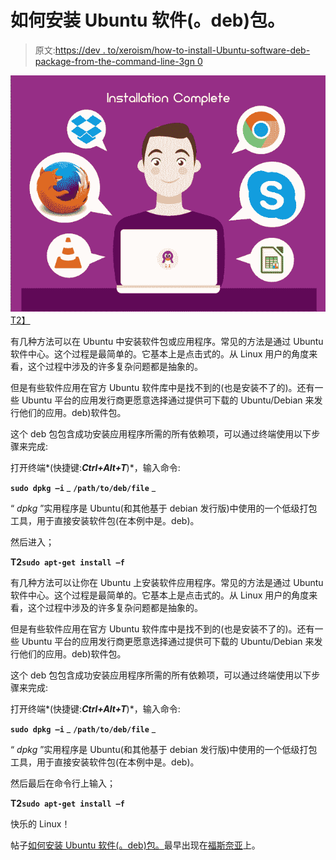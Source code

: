 # 如何安装 Ubuntu 软件(。deb)包。

> 原文:[https://dev . to/xeroism/how-to-install-Ubuntu-software-deb-package-from-the-command-line-3gn 0](https://dev.to/xeroxism/how-to-install-ubuntu-software-deb-package-from-the-command-line-3gn0)

[![software installation](img/cbea43e1775803efe8ee6b0056c70a72.png)T2】](https://i0.wp.com/fossnaija.com/wp-content/uploads/2017/01/how-to-install-software-in-linux.png?ssl=1)

有几种方法可以在 Ubuntu 中安装软件包或应用程序。常见的方法是通过 Ubuntu 软件中心。这个过程是最简单的。它基本上是点击式的。从 Linux 用户的角度来看，这个过程中涉及的许多复杂问题都是抽象的。

但是有些软件应用在官方 Ubuntu 软件库中是找不到的(也是安装不了的)。还有一些 Ubuntu 平台的应用发行商更愿意选择通过提供可下载的 Ubuntu/Debian 来发行他们的应用。deb)软件包。

这个 deb 包包含成功安装应用程序所需的所有依赖项，可以通过终端使用以下步骤来完成:

打开终端*(快捷键:*_**Ctrl+Alt+T**_*)*，输入命令:

**`sudo dpkg –i`** _ **`/path/to/deb/file`** _

“ *dpkg* ”实用程序是 Ubuntu(和其他基于 debian 发行版)中使用的一个低级打包工具，用于直接安装软件包(在本例中是。deb)。

然后进入；

**T2`sudo apt-get install –f`**

有几种方法可以让你在 Ubuntu 上安装软件应用程序。常见的方法是通过 Ubuntu 软件中心。这个过程是最简单的。它基本上是点击式的。从 Linux 用户的角度来看，这个过程中涉及的许多复杂问题都是抽象的。

但是有些软件应用在官方 Ubuntu 软件库中是找不到的(也是安装不了的)。还有一些 Ubuntu 平台的应用发行商更愿意选择通过提供可下载的 Ubuntu/Debian 来发行他们的应用。deb)软件包。

这个 deb 包包含成功安装应用程序所需的所有依赖项，可以通过终端使用以下步骤来完成:

打开终端*(快捷键:*_**Ctrl+Alt+T**_*)*，输入命令:

**`sudo dpkg –i`** _ **`/path/to/deb/file`** _

“ *dpkg* ”实用程序是 Ubuntu(和其他基于 debian 发行版)中使用的一个低级打包工具，用于直接安装软件包(在本例中是。deb)。

然后最后在命令行上输入；

**T2`sudo apt-get install –f`**

快乐的 Linux！

帖子[如何安装 Ubuntu 软件(。deb)包。](https://fossnaija.com/install-ubuntu-deb-package-command-line/)最早出现在[福斯奈亚](https://fossnaija.com)上。